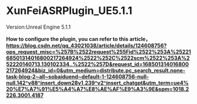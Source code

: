 # XunFeiASRPlugin_UE5.1.1

Version:Unreal Engine 5.1.1

**How to configure the plugin, you can refer to this article，https://blog.csdn.net/qq_43021038/article/details/124608756?ops_request_misc=%257B%2522request%255Fid%2522%253A%2522168501314016800217264924%2522%252C%2522scm%2522%253A%252220140713.130102334..%2522%257D&request_id=168501314016800217264924&biz_id=0&utm_medium=distribute.pc_search_result.none-task-blog-2~all~sobaiduend~default-1-124608756-null-null.142^v88^insert_down28v1,239^v2^insert_chatgpt&utm_term=ue4%20%E7%A7%91%E5%A4%A7%E8%AE%AF%E9%A3%9E&spm=1018.2226.3001.4187**

